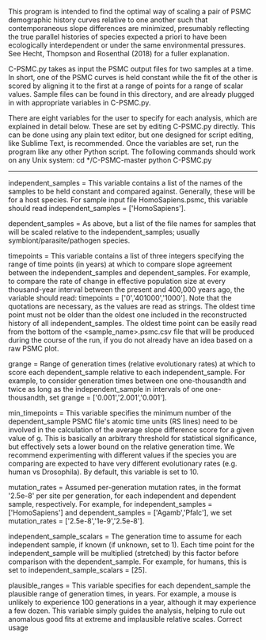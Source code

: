 This program is intended to find the optimal way of scaling a pair of PSMC demographic history curves relative to one another such that contemporaneous slope differences are minimized, presumably reflecting the true parallel histories of species expected a priori to have been ecologically interdependent or under the same environmental pressures. See Hecht, Thompson and Rosenthal (2018) for a fuller explanation.

C-PSMC.py takes as input the PSMC output files for two samples at a time. In short, one of the PSMC curves is held constant while the fit of the other is scored by aligning it to the first at a range of points for a range of scalar values. Sample files can be found in this directory, and are already plugged in with appropriate variables in C-PSMC.py. 

There are eight variables for the user to specify for each analysis, which are explained in detail below. These are set by editing C-PSMC.py directly. This can be done using any plain text editor, but one designed for script editing, like Sublime Text, is recommended. Once the variables are set, run the program like any other Python script. The following commands should work on any Unix system:
cd */C-PSMC-master
python C-PSMC.py

______________________________________


independent_samples =
This variable contains a list of the names of the samples to be held constant and compared against. Generally, these will be for a host species. For sample input file HomoSapiens.psmc, this variable should read independent_samples = ['HomoSapiens'].


dependent_samples = 
As above, but a list of the file names for samples that will be scaled relative to the independent_samples; usually symbiont/parasite/pathogen species.


timepoints = 
This variable contains a list of three integers specifying the range of time points (in years) at which to compare slope agreement between the independent_samples and dependent_samples. For example, to compare the rate of change in effective population size at every thousand-year interval between the present and 400,000 years ago, the variable should read: timepoints = ['0','401000','1000']. Note that the quotations are necessary, as the values are read as strings. The oldest time point must not be older than the oldest one included in the reconstructed history of all independent_samples. The oldest time point can be easily read from the bottom of the <sample_name>.psmc.csv file that will be produced during the course of the run, if you do not already have an idea based on a raw PSMC plot. 


grange = 
Range of generation times (relative evolutionary rates) at which to score each dependent_sample relative to each independent_sample. For example, to consider generation times between one one-thousandth and twice as long as the independent_sample in intervals of one one-thousandth, set grange = ['0.001','2.001','0.001'].


min_timepoints = 
This variable specifies the minimum number of the dependent_sample PSMC file's atomic time units (RS lines) need to be involved in the calculation of the average slope difference score for a given value of g. This is basically an arbitrary threshold for statistical significance, but effectively sets a lower bound on the relative generation time. We recommend experimenting with different values if the species you are comparing are expected to have very different evolutionary rates (e.g. human vs Drosophila). By default, this variable is set to 10.


mutation_rates = 
Assumed per-generation mutation rates, in the format '2.5e-8' per site per generation, for each independent and dependent sample, respectively. For example, for independent_samples = ['HomoSapiens'] and dependent_samples = ['Agamb','Pfalc'], we set mutation_rates = ['2.5e-8','1e-9','2.5e-8']. 


independent_sample_scalars = 
The generation time to assume for each independent sample, if known (if unknown, set to 1). Each time point for the independent_sample will be multiplied (stretched) by this factor before comparison with the dependent_sample. For example, for humans, this is set to independent_sample_scalars = [25].


plausible_ranges = 
This variable specifies for each dependent_sample the plausible range of generation times, in years. For example, a mouse is unlikely to experience 100 generations in a year, although it may experience a few dozen. This variable simply guides the analysis, helping to rule out anomalous good fits at extreme and implausible relative scales. Correct usage 













